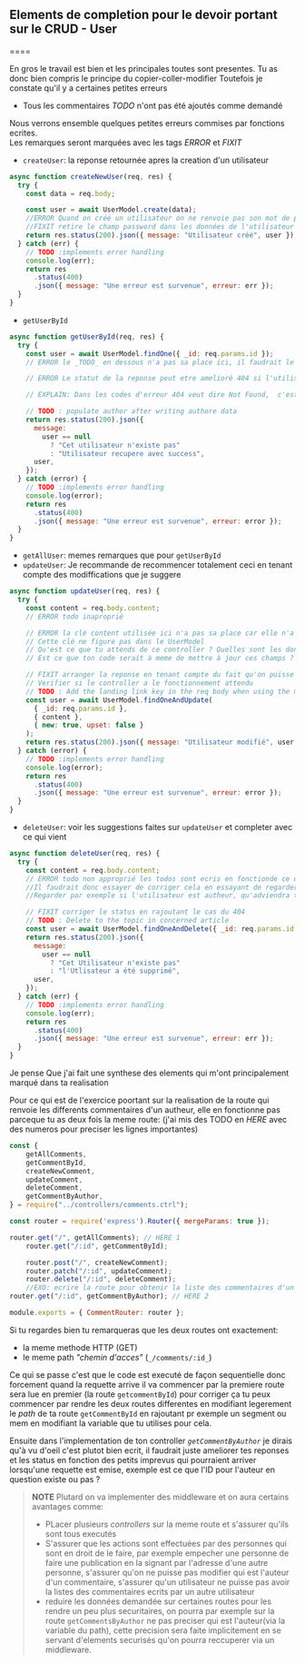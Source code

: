 ## Elements de completion pour le devoir portant sur le CRUD - User
====
 
En gros le travail est bien et les principales toutes sont presentes.
Tu as donc bien compris le principe du copier-coller-modifier
Toutefois je constate qu'il y a certaines petites erreurs

- Tous les commentaires _TODO_ n'ont pas été ajoutés comme demandé


Nous verrons ensemble quelques petites erreurs commises par fonctions ecrites.<br>
Les remarques seront marquées avec les tags _ERROR_ et _FIXIT_
- `createUser`: la reponse retournée apres la creation d'un utilisateur
```javascript
async function createNewUser(req, res) {
  try {
    const data = req.body;

    const user = await UserModel.create(data); 
    //ERROR Quand on créé un utilisateur on ne renvoie pas son mot de passe dans la reponse
    //FIXIT retire le champ password dans les données de l'utilisateur 
    return res.status(200).json({ message: "Utilisateur créé", user });
  } catch (err) {
    // TODO :implements error handling
    console.log(err);
    return res
      .status(400)
      .json({ message: "Une erreur est survenue", erreur: err });
  }
}
```
- `getUserById`
```javascript 
async function getUserById(req, res) {
  try {
    const user = await UserModel.findOne({ _id: req.params.id });
    // ERROR le _TODO_ en dessous n'a pas sa place ici, il faudrait le retirer car un utilisateut n'a pas d'auteur: c'est pas un article

    // ERROR Le statut de la reponse peut etre amelioré 404 si l'utilisateur si l'utilisateur n'existe pas et 200 si il est bien là

    // EXPLAIN: Dans les codes d'erreur 404 veut dire Not Found,  c'est à dire que la ressource demandée n'a pas eté trouvée sur le serveur voir [Ici pour la liste des codes HTTP](https://developer.mozilla.org/fr-FR/docs/Web/HTTP/Status)

    // TODO : populate author after writing authore data
    return res.status(200).json({
      message:
        user == null
          ? "Cet utilisateur n'existe pas"
          : "Utilisateur recupere avec success",
      user,
    });
  } catch (error) {
    // TODO :implements error handling
    console.log(error);
    return res
      .status(400)
      .json({ message: "Une erreur est survenue", erreur: error });
  }
}
```
- `getAllUser`: memes remarques que pour `getUserById`
- `updateUser`:  Je recommande de recommencer totalement ceci en tenant compte des modiffications que je suggere
```javascript
async function updateUser(req, res) {
  try {
    const content = req.body.content;
    // ERROR todo inaproprié

    // ERROR la clé content utilisée ici n'a pas sa place car elle n'a pas de signification dans le cas d'un utilisateur (plutot pour un commentaire)
    // Cette clé ne figure pas dans le UserModel
    // Qu'est ce que tu attends de ce controller ? Quelles sont les données que tu poposes de modifier via ce controller
    // Est ce que ton code serait à meme de mettre à jour ces champs ?

    // FIXIT arranger la reponse en tenant compte du fait qu'on puisse essayer de modifier les données d'un utilisateut qui n'existe pas, chose qui devrait etre revue.
    // Verifier si le controller a le fonctionnement attendu
    // TODO : Add the landing link key in the req body when using the middlewarares
    const user = await UserModel.findOneAndUpdate(
      { _id: req.params.id },
      { content },
      { new: true, upset: false }
    );
    return res.status(200).json({ message: "Utilisateur modifié", user });
  } catch (error) {
    // TODO :implements error handling
    console.log(error);
    return res
      .status(400)
      .json({ message: "Une erreur est survenue", erreur: error });
  }
}
```
- `deleteUser`: voir les suggestions faites sur `updateUser` et completer avec ce qui vient
```javascript
async function deleteUser(req, res) {
  try {
    const content = req.body.content;
    // ERROR todo non approprié les todos sont ecris en fonctionde ce qu'on aimerait faire comme action complementaire.
    //Il faudrait donc essayer de corriger cela en essayant de regarder ce que l'influence de la suppression d'un utilisateur pourrait causer dans le systeme.
    //Regarder par exemple si l'utilisateur est autheur, qu'adviendra t'il de ses articles, et que doit ont en faire, que doit on faire de ses commentaires, des articles qu'il a mis en favoris mais aussi des articles qu'il a eu à liker

    // FIXIT corriger le status en rajoutant le cas du 404
    // TODO : Delete to the topic in concerned article
    const user = await UserModel.findOneAndDelete({ _id: req.params.id });
    return res.status(200).json({
      message:
        user == null
          ? "Cet Utilisateur n'existe pas"
          : "l'Utlisateur a été supprimé",
      user,
    });
  } catch (err) {
    // TODO :implements error handling
    console.log(err);
    return res
      .status(400)
      .json({ message: "Une erreur est survenue", erreur: err });
  }
}
```

Je pense Que j'ai fait une synthese des elements qui m'ont principalement marqué dans ta realisation

Pour ce qui est de l'exercice poortant sur la realisation de la route qui renvoie les differents commentaires d'un autheur, elle en fonctionne pas parceque tu as deux fois la meme route: (j'ai mis des TODO en _HERE_ avec des numeros pour preciser les lignes importantes)
```javascript
const {
    getAllComments,
    getCommentById,
    createNewComment,
    updateComment,
    deleteComment,
    getCommentByAuthor,
} = require("../controllers/comments.ctrl");

const router = require('express').Router({ mergeParams: true });

router.get("/", getAllComments); // HERE 1
    router.get("/:id", getCommentById);

    router.post("/", createNewComment);
    router.patch("/:id", updateComment);
    router.delete("/:id", deleteComment);
    //EXO: ecrire la route pour obtenir la liste des commentaires d'un utilisateur
router.get("/:id", getCommentByAuthor); // HERE 2

module.exports = { CommentRouter: router };
```
Si tu regardes bien tu remarqueras que les deux routes ont exactement:
- la meme methode HTTP (GET)
- le meme path _"chemin d'acces"_ (`_/comments/:id_`)

Ce qui se passe c'est que le code est executé de façon sequentielle donc forcement quand la requette arrive il va commencer par la premiere route sera lue en premier (la route `getcommentById`)
pour corriger ça tu peux commencer par rendre les deux routes differentes en modifiant legerement le _path_ de ta route `getCommentById` en rajoutant pr exemple un segment ou mem en modifiant la variable que tu utilises pour cela.

Ensuite dans l'implementation de ton controller _`getCommentByAuthor`_ je dirais qu'à vu d'oeil c'est plutot bien ecrit, il  faudrait juste ameliorer tes reponses et les status en fonction des petits imprevus qui pourraient arriver lorsqu'une requette est emise, exemple est ce que l'ID pour l'auteur en question existe ou pas ?

>**NOTE** Plutard on va implementer des middleware et on aura certains avantages comme:
>- PLacer plusieurs _controllers_ sur la meme route et s'assurer qu'ils sont tous executés
>- S'assurer que les actions sont effectuées par des personnes qui sont en droit de le faire, par exemple empecher une personne de faire une publication en la signant par l'adresse d'une autre personne, s'assurer qu'on ne puisse pas modifier qui est l'auteur d'un commentaire, s'assurer qu'un utilisateur ne puisse pas avoir la listes des commentaires ecrits par un autre utilisateur
>- reduire les données demandée sur certaines routes pour les rendre un peu plus securitaires, on pourra par exemple sur la route `getCommentsByAuthor` ne pas preciser qui est l'auteur(via la variable du path), cette precision sera faite implicitement en se servant d'elements securisés qu'on pourra reccuperer via un middleware. 

